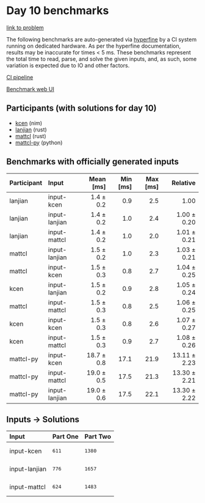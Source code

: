 # Day 10 benchmarks

[link to problem](https://adventofcode.com/2024/day/10)

The following benchmarks are auto-generated via
[hyperfine](https://github.com/sharkdp/hyperfine) by a CI system running on
dedicated hardware. As per the hyperfine documentation, results may be
inaccurate for times < 5 ms. These benchmarks represent the total time to read,
parse, and solve the given inputs, and, as such, some variation is expected due
to IO and other factors.

[CI pipeline](http://ci.papercode.net:8080/teams/main/pipelines/aoc2024)

[Benchmark web UI](https://aoc.ancalagon.black)


## Participants (with solutions for day 10)

- [kcen](https://github.com/kcen/aoc2024) (nim)
- [lanjian](https://github.com/lanjian/aoc-2024) (rust)
- [mattcl](https://github.com/mattcl/aoc2024) (rust)
- [mattcl-py](https://github.com/mattcl/aoc2024-py) (python)


## Benchmarks with officially generated inputs

| Participant | Input | Mean [ms] | Min [ms] | Max [ms] | Relative |
|:---|:---|---:|---:|---:|---:|
| lanjian | input-kcen | 1.4 ± 0.2 | 0.9 | 2.5 | 1.00 |
| lanjian | input-lanjian | 1.4 ± 0.2 | 1.0 | 2.4 | 1.00 ± 0.20 |
| lanjian | input-mattcl | 1.4 ± 0.2 | 1.0 | 2.0 | 1.01 ± 0.21 |
| mattcl | input-lanjian | 1.5 ± 0.2 | 1.0 | 2.3 | 1.03 ± 0.21 |
| mattcl | input-kcen | 1.5 ± 0.3 | 0.8 | 2.7 | 1.04 ± 0.25 |
| kcen | input-lanjian | 1.5 ± 0.2 | 0.9 | 2.8 | 1.05 ± 0.24 |
| mattcl | input-mattcl | 1.5 ± 0.3 | 0.8 | 2.5 | 1.06 ± 0.25 |
| kcen | input-kcen | 1.5 ± 0.3 | 0.8 | 2.6 | 1.07 ± 0.27 |
| kcen | input-mattcl | 1.5 ± 0.3 | 0.9 | 2.7 | 1.08 ± 0.26 |
| mattcl-py | input-kcen | 18.7 ± 0.8 | 17.1 | 21.9 | 13.11 ± 2.23 |
| mattcl-py | input-mattcl | 19.0 ± 0.5 | 17.5 | 21.3 | 13.30 ± 2.21 |
| mattcl-py | input-lanjian | 19.0 ± 0.6 | 17.5 | 22.1 | 13.30 ± 2.22 |


## Inputs -> Solutions

| Input | Part One | Part Two |
|:---|:---|:---|
|input-kcen|<pre>611</pre>|<pre>1380</pre>|
|input-lanjian|<pre>776</pre>|<pre>1657</pre>|
|input-mattcl|<pre>624</pre>|<pre>1483</pre>|